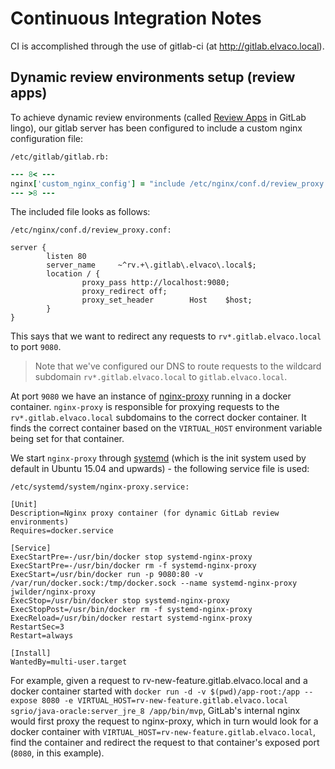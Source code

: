 # Continuous Integration Notes
CI is accomplished through the use of gitlab-ci (at http://gitlab.elvaco.local).

## Dynamic review environments setup (review apps)
To achieve dynamic review environments (called [Review Apps](https://about.gitlab.com/features/review-apps/) in GitLab lingo), our gitlab server has been configured to include a custom nginx configuration file:


`/etc/gitlab/gitlab.rb:`
```ruby
--- 8< ---
nginx['custom_nginx_config'] = "include /etc/nginx/conf.d/review_proxy.conf;"
--- >8 ---
```

The included file looks as follows:

`/etc/nginx/conf.d/review_proxy.conf:`
```
server {
        listen 80
        server_name     ~^rv.+\.gitlab\.elvaco\.local$;
        location / {
                proxy_pass http://localhost:9080;
                proxy_redirect off;
                proxy_set_header        Host    $host;
        }
}
```

This says that we want to redirect any requests to `rv*.gitlab.elvaco.local` to port `9080`.

> Note that we've configured our DNS to route requests to the wildcard subdomain `rv*.gitlab.elvaco.local` to `gitlab.elvaco.local`.

At port `9080` we have an instance of [nginx-proxy](https://github.com/jwilder/nginx-proxy) running in a docker container. `nginx-proxy` is responsible for proxying requests to the `rv*.gitlab.elvaco.local` subdomains to the correct docker container. It finds the correct container based on the `VIRTUAL_HOST` environment variable being set for that container.

We start `nginx-proxy` through [systemd](https://www.freedesktop.org/wiki/Software/systemd/) (which is the init system used by default in Ubuntu 15.04 and upwards) - the following service file is used:

`/etc/systemd/system/nginx-proxy.service:`
```
[Unit]
Description=Nginx proxy container (for dynamic GitLab review environments)
Requires=docker.service

[Service]
ExecStartPre=-/usr/bin/docker stop systemd-nginx-proxy
ExecStartPre=-/usr/bin/docker rm -f systemd-nginx-proxy
ExecStart=/usr/bin/docker run -p 9080:80 -v /var/run/docker.sock:/tmp/docker.sock --name systemd-nginx-proxy jwilder/nginx-proxy
ExecStop=/usr/bin/docker stop systemd-nginx-proxy
ExecStopPost=/usr/bin/docker rm -f systemd-nginx-proxy
ExecReload=/usr/bin/docker restart systemd-nginx-proxy
RestartSec=3
Restart=always

[Install]
WantedBy=multi-user.target
```

For example, given a request to rv-new-feature.gitlab.elvaco.local and a docker container started with `docker run -d -v $(pwd)/app-root:/app --expose 8080 -e VIRTUAL_HOST=rv-new-feature.gitlab.elvaco.local sgrio/java-oracle:server_jre_8 /app/bin/mvp`, GitLab's internal nginx would first proxy the request to nginx-proxy, which in turn would look for a docker container with `VIRTUAL_HOST=rv-new-feature.gitlab.elvaco.local`, find the container and redirect the request to that container's exposed port (`8080`, in this example).
